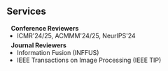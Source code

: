 <!-- ## Services -->
<h2 id="services">
  Services
</h2>
<h4 style="margin:0 10px 0;">Conference Reviewers</h4>

<ul style="margin:0 0 5px;">
  <li><autocolor>ICMR'24/25, ACMMM'24/25, NeurIPS'24</autocolor></li>
  <!-- <li><autocolor>ACM International Conference on Multimedia (ACMMM), 2024</autocolor></li> -->
  <!-- <li><autocolor>ACM International Conference on Multimedia Retrieval (ICMR), 2023</autocolor></li> -->
</ul>

<h4 style="margin:0 10px 0;">Journal Reviewers</h4>

<ul style="margin:0 0 20px;">
  <li><autocolor>Information Fusion (INFFUS)</autocolor></li>
  <li><autocolor>IEEE Transactions on Image Processing (IEEE TIP)</autocolor></li>
  <!-- <li><autocolor>Journal of Geography and Cartography (JGC)</autocolor></li> -->
</ul>
